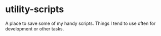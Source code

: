 # utility-scripts
A place to save some of my handy scripts.  Things I tend to use often for development or other tasks.
